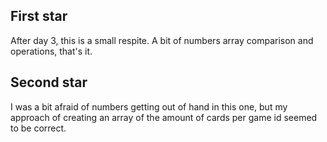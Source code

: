 ## First star

After day 3, this is a small respite. A bit of numbers array comparison and operations, that's it.

## Second star

I was a bit afraid of numbers getting out of hand in this one, but my approach of creating an array of the amount of cards per game id seemed to be correct.
